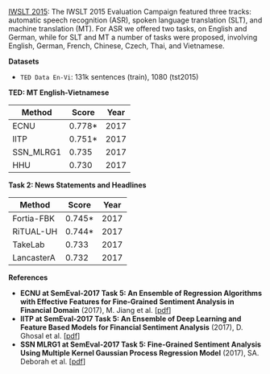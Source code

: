[IWSLT 2015](http://workshop2015.iwslt.org/): The IWSLT 2015 Evaluation Campaign featured three tracks: automatic speech recognition (ASR), spoken language translation (SLT), and machine translation (MT). For ASR we offered two tasks, on English and German, while for SLT and MT a number of tasks were proposed, involving English, German, French, Chinese, Czech, Thai, and Vietnamese.

**Datasets**

* `TED Data En-Vi`: 131k sentences (train), 1080 (tst2015) 

**TED: MT English-Vietnamese**

| Method   	| Score         | Year 	|
|----------	|--------	|------	|
| ECNU          | 0.778* 	| 2017 	|
| IITP  	| 0.751* 	| 2017 	|
| SSN_MLRG1   	| 0.735  	| 2017 	|
| HHU   	| 0.730  	| 2017 	|

**Task 2:  News Statements and Headlines**

| Method   	| Score         | Year 	|
|----------	|--------	|------	|
| Fortia-FBK    | 0.745* 	| 2017 	|
| RiTUAL-UH  	| 0.744* 	| 2017 	|
| TakeLab   	| 0.733  	| 2017 	|
| LancasterA    | 0.732  	| 2017 	|

**References**

* **ECNU at SemEval-2017 Task 5: An Ensemble of Regression Algorithms with Effective Features for Fine-Grained Sentiment Analysis in Financial Domain** (2017), M. Jiang et al. [[pdf](http://nlp.arizona.edu/SemEval-2017/pdf/SemEval152.pdf)]
* **IITP at SemEval-2017 Task 5: An Ensemble of Deep Learning and Feature Based Models for Financial Sentiment Analysis** (2017), D. Ghosal et al. [[pdf](http://nlp.arizona.edu/SemEval-2017/pdf/SemEval152.pdf)]
* **SSN MLRG1 at SemEval-2017 Task 5: Fine-Grained Sentiment Analysis Using Multiple Kernel Gaussian Process Regression Model** (2017), SA. Deborah et al. [[pdf](http://nlp.arizona.edu/SemEval-2017/pdf/SemEval139.pdf)]
